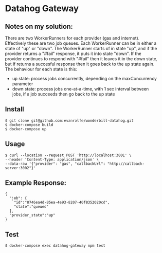 # Datahog Gateway

## Notes on my solution:

There are two WorkerRunners for each provider (gas and internet). Effectively these are two job queues. Each WorkerRunner can be in either a state of "up" or "down". The WorkerRunner starts of in state "up", and if the provider returns a "#fail" response, it puts it into state "down". If the provider continues to respond with "#fail" then it leaves it in the down state, but if returns a succesful response then it goes back to the up state again. The behaviour for each state is this:

- up state: process jobs concurrently, depending on the maxConcurrency parameter
- down state: process jobs one-at-a-time, with 1 sec interval between jobs, if a job succeeds then go back to the up state

## Install

```
$ git clone git@github.com:evanrolfe/wonderbill-datahog.git
$ docker-compose build
$ docker-compose up
```

## Usage
```
$ curl --location --request POST 'http://localhost:3001' \
--header 'Content-Type: application/json' \
--data-raw '{"provider": "gas", "callbackUrl": "http://callback-server:3002"}'
```

## Example Response:
```
{
  "job": {
    "id":"8746ea4d-85ea-4e93-8207-40f8352020cd",
    "state":"queued"
  },
  "provider_state":"up"
}
```

## Test
```
$ docker-compose exec datahog-gateway npm test
```

